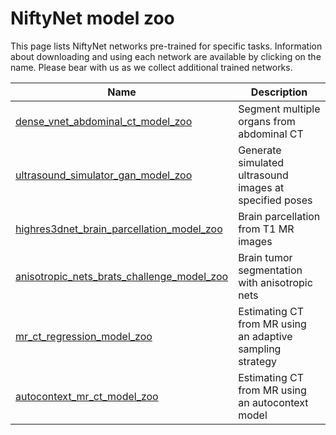 # NiftyNet model zoo

This page lists NiftyNet networks pre-trained for specific tasks. Information about downloading and using each network are available by clicking on the name. Please bear with us as we collect additional trained networks.

| Name | Description |
|  --- | ---         |
| [dense_vnet_abdominal_ct_model_zoo](./dense_vnet_abdominal_ct_model_zoo.md) | Segment multiple organs from abdominal CT |
| [ultrasound_simulator_gan_model_zoo](./ultrasound_simulator_gan_model_zoo.md) | Generate simulated ultrasound images at specified poses |
| [highres3dnet_brain_parcellation_model_zoo](./highres3dnet_brain_parcellation_model_zoo.md) | Brain parcellation from T1 MR images |
| [anisotropic_nets_brats_challenge_model_zoo](./anisotropic_nets_brats_challenge_model_zoo.md) | Brain tumor segmentation with anisotropic nets |
| [mr_ct_regression_model_zoo](./mr_ct_regression_model_zoo.md) | Estimating CT from MR using an adaptive sampling strategy |
| [autocontext_mr_ct_model_zoo](./autocontext_mr_ct_model_zoo.md) | Estimating CT from MR using an autocontext model |